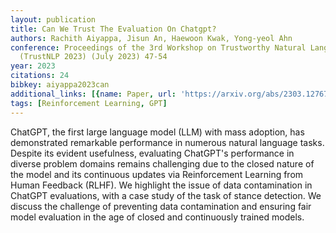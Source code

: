 ```yaml
---
layout: publication
title: Can We Trust The Evaluation On Chatgpt?
authors: Rachith Aiyappa, Jisun An, Haewoon Kwak, Yong-yeol Ahn
conference: Proceedings of the 3rd Workshop on Trustworthy Natural Language Processing
  (TrustNLP 2023) (July 2023) 47-54
year: 2023
citations: 24
bibkey: aiyappa2023can
additional_links: [{name: Paper, url: 'https://arxiv.org/abs/2303.12767'}]
tags: [Reinforcement Learning, GPT]
---
```

ChatGPT, the first large language model (LLM) with mass adoption, has
demonstrated remarkable performance in numerous natural language tasks. Despite
its evident usefulness, evaluating ChatGPT's performance in diverse problem
domains remains challenging due to the closed nature of the model and its
continuous updates via Reinforcement Learning from Human Feedback (RLHF). We
highlight the issue of data contamination in ChatGPT evaluations, with a case
study of the task of stance detection. We discuss the challenge of preventing
data contamination and ensuring fair model evaluation in the age of closed and
continuously trained models.